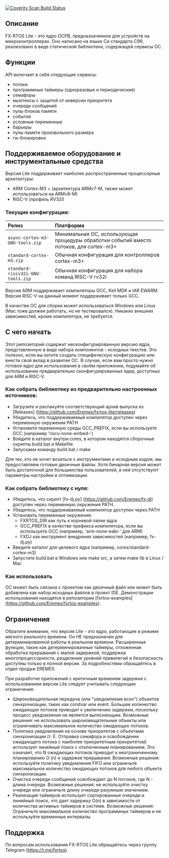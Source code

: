 <a href="https://scan.coverity.com/projects/eremex-fxrtos-lite">
  <img alt="Coverity Scan Build Status"
       src="https://scan.coverity.com/projects/23951/badge.svg"/>
</a>


Описание
-----------

FX-RTOS Lite - это ядро ОСРВ, предназначенное для устройств на микроконтроллерах.
Оно написано на языке Си стандарта C99, реализовано в виде статической библиотеки, содержащей сервисы ОС.

Функции
--------

API включает в себя следующие сервисы:
- потоки
- программные таймеры (одноразовые и периодические)
- семафоры
- мьютексы с защитой от инверсии приоритета
- очереди сообщений
- пулы блоков памяти
- события
- условные переменные
- барьеры
- пулы памяти произвольного размера
- rw-блокировки

Поддерживаемое оборудование и инструментальные средства
---------------------------------

Версия Lite поддерживает наиболее распространенные процессорные архитектуры:
- ARM Cortex-M3 + (архитектура ARMv7-M, также может использоваться на ARMv8-M)
- RISC-V (профиль RV32I)

### Текущие конфигурации:
Релиз | Платформа
:--- | :---
`async-cortex-m3-GNU-tools.zip` | Минимальная ОС, использующая процедуры обработки событий вместо потоков, для cortex-m3+
`standard-cortex-m3.zip` | Обычная конфигурация для контроллеров cortex-m3+
`standard-riscv32i-GNU-tools.zip` | Обычная конфигурация для набора команд RISC-V rv32i

Версия ARM поддерживает компиляторы GCC, Keil MDK и IAR EWARM.
Версия RISC-V на данный момент поддерживает только GCC.

В качестве ОС для сборки может использоваться Windows или Linux (Mac тоже должен работать, но не тестировался).
Никаких внешних зависимостей, кроме компилятора, не требуется.

С чего начать
---------------

Этот репозиторий содержит несконфигурированную версию ядра, представленную в виде набора компонентов - исходных текстов. Это полезно, если вы хотите создать специфическую
конфигурацию или внести свой вклад в развитие ОС.
В случае, если вам просто нужно готовое ядро для использования в своём приложении, подумайте об использовании предварительно сконфигурированных ядер, доступных для ARM и RISC-V.

### Как собрать библиотеку из предварительно настроенных источников:

- Загрузите и распакуйте соответствующий архив выпуска из [Releases] (https://github.com/Eremex/fxrtos-lite/releases)
- Убедитесь, что поддерживаемый компилятор доступен через переменную окружения PATH
- Установите переменную среды GCC_PREFIX, если вы используете GCC (например 'riscv-none-embed-')
- Войдите в каталог внутри cores, в котором находятся сборочные скрипты build.bat и Makefile
- Запускаем команду build.bat / make

Для тех, кто не хочет возиться с инструментами и исходным кодом, мы предоставляем готовые двоичные файлы. Хотя бинарная версия может быть достаточной для большинства пользователей, в ней отсутствуют параметры настройки и оптимизации.

### Как собрать библиотеку с нуля:

- Убедитесь, что скрипт [fx-dj.py] (https://github.com/Eremex/fx-dj) доступен через переменную окружения PATH.
- Убедитесь, что поддерживаемый компилятор доступен через PATH
- Установить переменные окружения:
    - FXRTOS_DIR как путь к корневой папке ядра
    - GCC_PREFIX в качестве префикса компилятора, если вы используете GCC (например, 'arm-none-eabi-' для ARM)
    - FXDJ как инструмент внедрения зависимостей (например, fx-dj.py)
- Введите каталог для целевого ядра (например, cores/standard-cortex-m3)
- Запустите build.bat в Windows или make src, а затем make lib в Linux / Mac

### Как использовать
ОС может быть связана с проектом как двоичный файл или может быть добавлена как набор исходных файлов в проект IDE.
Демонстрации использования находятся в репозитории [fxrtos-examples] (https://github.com/Eremex/fxrtos-examples).

Ограничения
-----------

Обратите внимание, что версия Lite - это ядро, работающее в режиме мягкого реального времени. Он НЕ предназначен для детерминированной работы в реальном времени.
Расширенные функции, такие как детерминированные таймеры, отложенная обработка прерываний с малой задержкой, поддержка многопроцессорности, разделение уровней привилегий и безопасность
доступны только в полной версии. За подробностями обращайтесь в отдел продаж EREMEX.

При разработке приложений с критичным временем задержки с использованием версии Lite следует учитывать следующие ограничения:

- Широковещательная передача (или "уведомление всех") объектов синхронизации, таких как condvar или event. Большее количество ожидающих потоков приводит к увеличению задержки, поскольку процесс уведомления не является вытесняющим. Возможные решения: не использовать широковещательные объекты или ограничивать максимальное количество ожидающих потоков.
- Политика уведомления на основе приоритетов с объектами синхронизации (т. Е. Отправка семафора и освобождение ожидающего потока с наиболее приоритетным приоритетом) использует линейный поиск с отключенным планированием. Это означает, что N ожидающих потоков приводит к неограниченному планированию O (n) и задержке прерывания. Возможные решения: используйте политику уведомления FIFO или ограничьте максимальное количество ожидающих потоков для любого объекта синхронизации.
- Очистка очереди сообщений освобождает до N потоков, где N - длина очереди. Возможные решения: не используйте очистку очереди или ограничьте длину очереди разумным значением.
- Реализация таймеров использует сортированные очереди и линейный поиск, что дает задержку O(n) в зависимости от количества активных таймеров в системе. Возможные решения: Ограничьте максимальное количество программных таймеров и не используйте временные интервалы.

Поддержка
-----------
По вопросам использования FX-RTOS Lite обращайтесь через группу Telegram (https://t.me/fxrtos).
